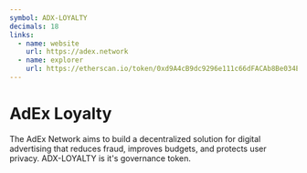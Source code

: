 ```yaml
---
symbol: ADX-LOYALTY
decimals: 18
links:
  - name: website
    url: https://adex.network
  - name: explorer
    url: https://etherscan.io/token/0xd9A4cB9dc9296e111c66dFACAb8Be034EE2E1c2C
---
```


# AdEx Loyalty

The AdEx Network aims to build a decentralized solution for digital advertising that reduces fraud, improves budgets, and protects user privacy. ADX-LOYALTY is it's governance token.
